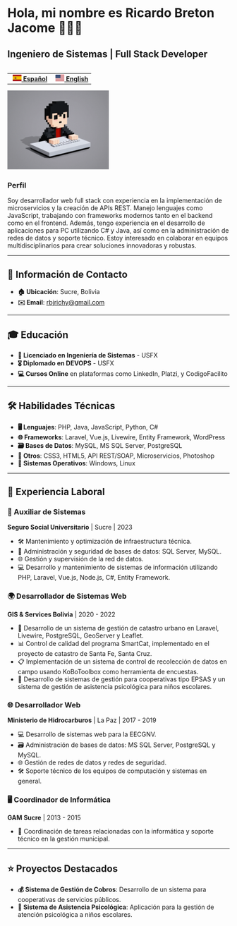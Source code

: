 # Hola, mi nombre es Ricardo Breton Jacome 👋🏼👋
## Ingeniero de Sistemas | Full Stack Developer
<table align="right">
  <tr>
    <td>
      <a href="README.md" style="font-weight: bold; margin-left: 5px;">
        <img src="https://github.com/rbjrichy/rbjrichy/blob/main/img/es-flag.png?raw=true" height="15">
        Español
      </a>
    </td>
    <td>
      <a href="README_en.md" style="font-weight: bold; margin-left: 5px;">
        <img src="https://github.com/rbjrichy/rbjrichy/blob/main/img/us-flag.png?raw=true" height="15">
        English
      </a>
    </td>
  </tr>
</table>

<!-- ## https://github.com/rbjrichy/rbjrichy/blob/main/ -->
<img src="https://github.com/rbjrichy/rbjrichy/blob/main/img/avatar6.png?raw=true" width="230">

### Perfil
Soy desarrollador web full stack con experiencia en la implementación de microservicios y la creación de APIs REST. Manejo lenguajes como JavaScript, trabajando con frameworks modernos tanto en el backend como en el frontend. Además, tengo experiencia en el desarrollo de aplicaciones para PC utilizando C# y Java, así como en la administración de redes de datos y soporte técnico. Estoy interesado en colaborar en equipos multidisciplinarios para crear soluciones innovadoras y robustas.

---
<!-- ## 🔝 Top used languages

[![Top Languages](https://github-readme-stats-fork-amber.vercel.app/api/top-langs/?username=rbjrichy&layout=compact&langs_count=16)](https://github.com/rbjrichy) -->

## 📍 Información de Contacto
- **🏠 Ubicación**: Sucre, Bolivia  
- **✉️ Email**: rbjrichy@gmail.com

---

## 🎓 Educación
- **📘 Licenciado en Ingeniería de Sistemas** - USFX  
- **🎖️ Diplomado en DEVOPS** - USFX  
- **💻 Cursos Online** en plataformas como LinkedIn, Platzi, y CodigoFacilito

---

## 🛠️ Habilidades Técnicas
- **🖥️ Lenguajes**: PHP, Java, JavaScript, Python, C#  
- **🌐 Frameworks**: Laravel, Vue.js, Livewire, Entity Framework, WordPress  
- **🗃️ Bases de Datos**: MySQL, MS SQL Server, PostgreSQL  
- **🔧 Otros**: CSS3, HTML5, API REST/SOAP, Microservicios, Photoshop  
- **💽 Sistemas Operativos**: Windows, Linux

---

## 💼 Experiencia Laboral

### 🔧 Auxiliar de Sistemas
**Seguro Social Universitario** | Sucre | 2023  
- 🛠️ Mantenimiento y optimización de infraestructura técnica.  
- 🔐 Administración y seguridad de bases de datos: SQL Server, MySQL.  
- 🌐 Gestión y supervisión de la red de datos.  
- 💻 Desarrollo y mantenimiento de sistemas de información utilizando PHP, Laravel, Vue.js, Node.js, C#, Entity Framework.

### 🌍 Desarrollador de Sistemas Web
**GIS & Services Bolivia** | 2020 - 2022  
- 🔧 Desarrollo de un sistema de gestión de catastro urbano en Laravel, Livewire, PostgreSQL, GeoServer y Leaflet.  
- 📊 Control de calidad del programa SmartCat, implementado en el proyecto de catastro de Santa Fe, Santa Cruz.  
- 📋 Implementación de un sistema de control de recolección de datos en campo usando KoBoToolbox como herramienta de encuestas.  
- 🏢 Desarrollo de sistemas de gestión para cooperativas tipo EPSAS y un sistema de gestión de asistencia psicológica para niños escolares.

### 🌐 Desarrollador Web
**Ministerio de Hidrocarburos** | La Paz | 2017 - 2019  
- 💻 Desarrollo de sistemas web para la EECGNV.  
- 🗃️ Administración de bases de datos: MS SQL Server, PostgreSQL y MySQL.  
- 🌐 Gestión de redes de datos y redes de seguridad.  
- 🛠️ Soporte técnico de los equipos de computación y sistemas en general.

### 🖥️ Coordinador de Informática
**GAM Sucre** | 2013 - 2015  
- 📅 Coordinación de tareas relacionadas con la informática y soporte técnico en la gestión municipal.

---

## ⭐ Proyectos Destacados
- **💰 Sistema de Gestión de Cobros**: Desarrollo de un sistema para cooperativas de servicios públicos.  
- **🧠 Sistema de Asistencia Psicológica**: Aplicación para la gestión de atención psicológica a niños escolares.

